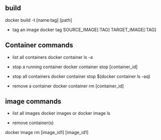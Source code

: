 ## build
docker build -t [name:tag] [path]

- tag an image
docker tag SOURCE_IMAGE[:TAG] TARGET_IMAGE[:TAG]


## Container commands

- list all containers
docker container ls -a

- stop a running container
docker container stop [container_id]

- stop all containers
docker container stop $(docker container ls -aq)

- remove a container
docker container rm [container_id]


## image commands

- list all images
docker images
or 
docker image ls

- remove container(s)

docker image rm [image_id1] [image_id1]



